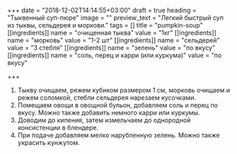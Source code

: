+++
date = "2018-12-02T14:14:55+03:00"
draft = true
heading = "Тыквенный суп-пюре"
image = ""
preview_text = "Легкий быстрый суп из тыквы, сельдерея и моркови."
tags = []
title = "pumpkin-soup"
[[ingredients]]
name = "очищенная тыква"
value = "1кг"
[[ingredients]]
name = "морковь"
value = "1-2 шт"
[[ingredients]]
name = "сельдерей"
value = "3 стебля"
[[ingredients]]
name = "зелень"
value = "по вкусу"
[[ingredients]]
name = "соль, перец и карри (или куркума)"
value = "по вкусу"

+++
1. Тыкву очищаем, режем кубиком размером 1 см, морковь очищаем и режем соломкой, стебли сельдерея нарезаем кусочками.
2. Помещаем овощи в овощной бульон, добавляем соль и перец по вкусу. Можно также добавить немного карри или куркумы. 
3. Доводим до кипения, затем измельчаем до однородной консистенции в блендере.
4. При подаче добавляем мелко нарубленную зелень. Можно также украсить кунжутом.